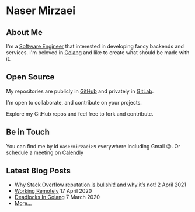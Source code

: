 # Naser Mirzaei

## About Me

I'm a [Software Engineer](https://en.wikipedia.org/wiki/Software_engineer) that interested in developing fancy backends and services. I'm beloved in [Golang](https://golang.org/) and like to create what should be made with it.

## Open Source

My repositories are publicly in [GitHub](https://github.com/nasermirzaei89?tab=repositories) and privately in [GitLab](https://gitlab.com/nasermirzaei89).

I'm open to collaborate, and contribute on your projects.

Explore my GitHub repos and feel free to fork and contribute.

## Be in Touch

You can find me by id `nasermirzaei89` everywhere including Gmail 😉.
Or schedule a meeting on [Calendly](https://calendly.com/nasermirzaei89/talk)

## Latest Blog Posts

* [Why Stack Overflow reputation is bullshit! and why it’s not!](https://nasermirzaei89.net/2021/04/02/why-stackoverflow-reputation-is-bullshit-and-why-its-not/) 2 April 2021
* [Working Remotely](https://nasermirzaei89.net/2020/04/17/working-remotely/) 17 April 2020
* [Deadlocks In Golang](https://nasermirzaei89.net/2020/03/07/deadlocks-in-golang/) 7 March 2020
* [More...](https://nasermirzaei89.net/)
